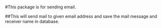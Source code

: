 #This package is for sending email.

##This will send mail to given email address and save the mail message and receiver name in database.